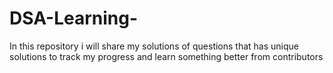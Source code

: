 # DSA-Learning-
In this repository i will share my solutions of questions that has unique solutions to track my progress and learn something better from contributors
